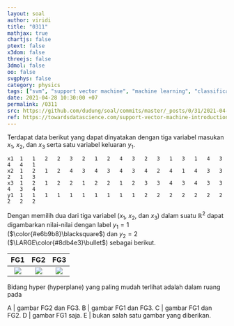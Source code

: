 ```yaml
---
layout: soal
author: viridi
title: "0311"
mathjax: true
chartjs: false
ptext: false
x3dom: false
threejs: false
3dmol: false
oo: false
svgphys: false
category: physics
tags: ["svm", "support vector machine", "machine learning", "classification", "fi3201", "2020-2"]
date: 2021-04-28 10:30:00 +07
permalink: /0311
src: https://github.com/dudung/soal/commits/master/_posts/0/31/2021-04-28-ml-svm-1.md
ref: https://towardsdatascience.com/support-vector-machine-introduction-to-machine-learning-algorithms-934a444fca47
---
```

Terdapat data berikut yang dapat dinyatakan dengan tiga variabel masukan $x_1$, $x_2$, dan $x_3$ serta satu variabel keluaran $y_1$.

```
x1	1	1	2	2	3	2	1	2	4	3	2	3	1	3	1	4	3	4	4	1
x2	1	2	1	2	4	3	4	3	4	3	4	2	4	1	4	3	3	2	1	3
x3	1	2	1	2	2	1	2	2	1	2	3	3	4	3	4	3	3	4	3	4
y1	1	1	1	1	1	1	1	1	1	1	2	2	2	2	2	2	2	2	2	2
```

Dengan memilih dua dari tiga variabel ($x_1$, $x_2$, dan $x_3$) dalam suatu $\mathbb{R}^2$ dapat digambarkan nilai-nilai dengan label $y_1 = 1$ ($\color{#e6b9b8}\blacksquare$) dan $y_2 = 2$ ($\LARGE\color{#8db4e3}\bullet$) sebagai berikut.

FG1 | FG2 | FG3
:-: | :-: | :-:
![]({{site.baseurl}}/assets/img/0/31/0311a.png) | ![]({{site.baseurl}}/assets/img/0/31/0311b.png) | ![]({{site.baseurl}}/assets/img/0/31/0311c.png)

Bidang hyper (hyperplane) yang paling mudah terlihat adalah dalam ruang pada

A | gambar FG2 dan FG3.
B | gambar FG1 dan FG3.
C | gambar FG1 dan FG2.
D | gambar FG1 saja.
E | bukan salah satu gambar yang diberikan.
